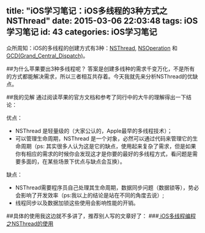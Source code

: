 title: "iOS学习笔记：iOS多线程的3种方式之NSThread"
date: 2015-03-06 22:03:48
tags: iOS学习笔记
id: 43
categories: iOS学习笔记
---

众所周知：iOS的多线程的创建方式有3种：[NSThread](https://developer.apple.com/library/ios/documentation/Cocoa/Reference/Foundation/Classes/NSThread_Class/), [NSOperation](https://developer.apple.com/library/ios/documentation/Cocoa/Reference/NSOperation_class/) 和[GCD(Grand_Central_Dispatch)](https://developer.apple.com/library/ios/documentation/Performance/Reference/GCD_libdispatch_Ref/)。

##为什么苹果要出3种多线程呢？
答案是创建多线种的需求千变万化，不是所有的方式都能解决需求，所以三者相互共存着。今天我就先来分析NSThread的优缺点。  

##我的见解
通过阅读苹果的官方文档和参考了同行中的大牛的理解得出一下结论：

优点：

* NSThread 是轻量级的（大家公认的，Apple最早的多线程技术）；  
* 可以管理生命周期，NSThread 是一个对象，必然可以通过代码来管理它的生命周期（ps: 其实很多人认为这是它的缺点，使用起来复杂了需求，但是如果你有相应的需求的时候你会发现这才是你要的最好的多线程方式，看问题是需要多面的，在某些场景下优点与缺点会互换）。  

缺点：

* NSThread需要程序员自己处理其生命周期，数据同步问题（数据锁等），势必会影响了开发效率（ps:我以上的结论是站在不同的角度去说）;
* 线程同步以及数据加锁这些使用会影响性能的开销。  

##具体的使用我这边就不多讲了，推荐别人写的文章好了：
###[ iOS多线程编程之NSThread的使用](http://blog.csdn.net/totogo2010/article/details/8010231)

